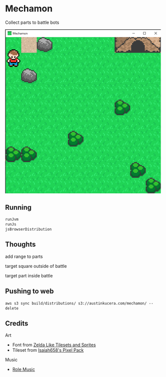 # Mechamon

Collect parts to battle bots

[![](example.png)](https://austinkucera.com/mechamon)

## Running

```
runJvm
runJs
jsBrowserDistribution
```


## Thoughts

add range to parts

target square outside of battle

target part inside battle

## Pushing to web

```
aws s3 sync build/distributions/ s3://austinkucera.com/mechamon/ --delete
```

## Credits

Art
- Font from [Zelda Like Tilesets and Sprites](https://opengameart.org/content/zelda-like-tilesets-and-sprites)
- Tileset from [Isaiah658's Pixel Pack](https://opengameart.org/content/isaiah658s-pixel-pack-2)

Music
- [Role Music](https://freemusicarchive.org/music/Rolemusic/The_Pirate_And_The_Dancer)